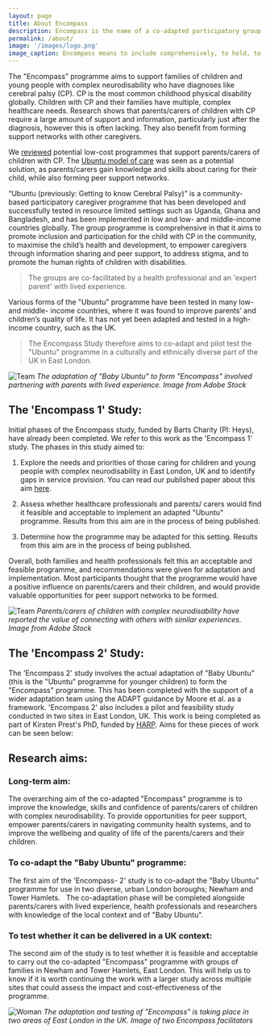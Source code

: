```yaml
---
layout: page
title: About Encompass
description: Encompass is the name of a co-adapted participatory group programme for parents/carers of children with complex neurodisability. There are a number of studies relating to this programme which are detailed below. 
permalink: /about/
image: '/images/logo.png'
image_caption: Encompass means to include comprehensively, to hold, to surround, and the embedded word 'compass' makes one think of navigation. 
---
```


The "Encompass" programme aims to support families of children and young people with complex neurodisability who have diagnoses like cerebral palsy (CP).  CP is the most common childhood physical disability globally. Children with CP and their families have multiple, complex healthcare needs. Research shows that parents/carers of children with CP require a large amount of support and information, particularly just after the diagnosis, however this is often lacking. They also benefit from forming support networks with other caregivers.

We [reviewed](https://www.paediatricsandchildhealthjournal.co.uk/article/S1751-7222(20)30022-6/abstract) potential low-cost programmes that support parents/carers of children with CP. The [Ubuntu model of care](https://www.ubuntu-hub.org/) was seen as a potential solution, as parents/carers gain knowledge and skills about caring for their child, while also forming peer support networks.

“Ubuntu (previously: Getting to know Cerebral Palsy)” is a community-based participatory caregiver programme that has been developed and successfully tested in resource limited settings such as Uganda, Ghana and Bangladesh, and has been implemented in low and low- and middle-income countries globally. The group programme is comprehensive in that it aims to promote inclusion and participation for the child with CP in the community, to maximise the child’s health and development, to empower caregivers through information sharing and peer support, to address stigma, and to promote the human rights of children with disabilities. 

> The groups are co-facilitated by a health professional and an 'expert parent' with lived experience.

Various forms of the "Ubuntu" programme have been tested in many low- and middle- income countries, where it was found to improve parents’ and children’s quality of life. It has not yet been adapted and tested in a high-income country, such as the UK.

> The Encompass Study therefore aims to co-adapt and pilot test the "Ubuntu" programme in a culturally and ethnically diverse part of the UK in East London. 

![Team]({{site.baseurl}}/images/mother-baby-tubefed.png#wide)
*The adaptation of "Baby Ubuntu" to form "Encompass" involved partnering with parents with lived experience. Image from Adobe Stock*

## The 'Encompass 1' Study:

Initial phases of the Encompass study, funded by Barts Charity (PI: Heys), have already been completed. We refer to this work as the 'Encompass 1' study. The phases in this study aimed to:

1. Explore the needs and priorities of those caring for children and young people with complex neurodisability in East London, UK and to identify gaps in service provision. You can read our published paper about this aim [here](https://https://onlinelibrary.wiley.com/doi/10.1111/cch.13303). 
    
2. Assess whether healthcare professionals and parents/ carers would find it feasible and acceptable to implement an adapted "Ubuntu" programme. Results from this aim are in the process of being published. 
    
3. Determine how the programme may be adapted for this setting. Results from this aim are in the process of being published. 
    
Overall, both families and health professionals felt this an acceptable and feasible programme, and recommendations were given for adaptation and implementation. Most participants thought that the programme would have a positive influence on parents/carers and their children, and would provide valuable opportunities for peer support networks to be formed.

![Team]({{site.baseurl}}/images/mother-walker.png#wide)
*Parents/carers of children with complex neurodisability have reported the value of connecting with others with similar experiences. Image from Adobe Stock*

## The 'Encompass 2' Study:

The 'Encompass 2' study involves the actual adaptation of "Baby Ubuntu" (this is the "Ubuntu" programme for younger children) to form the "Encompass" programme. This has been completed with the support of a wider adaptation team  using the ADAPT guidance by Moore et al. as a framework. 'Encompass 2' also includes a pilot and feasibility study conducted in two sites in East London, UK. This work is being completed as part of Kirsten Prest's PhD, funded by [HARP](https://harpphd.org/). Aims for these pieces of work can be seen below: 

## Research aims:
### Long-term aim:
The overarching aim of the co-adapted "Encompass" programme is to improve the knowledge, skills and confidence of parents/carers of children with complex neurodisability. To provide opportunities for peer support, empower parents/carers in navigating community health systems, and to improve the wellbeing and quality of life of the parents/carers and their children.

### To co-adapt the "Baby Ubuntu" programme:
The first aim of the 'Encompass- 2' study is to co-adapt the "Baby Ubuntu" programme for use in two diverse, urban London boroughs; Newham and Tower Hamlets.  
The co-adaptation phase will be completed alongside parents/carers with lived experience, health professionals and researchers with knowledge of the local context and of "Baby Ubuntu".

### To test whether it can be delivered in a UK context:
The second aim of the study is to test whether it is feasible and acceptable to carry out the co-adapted "Encompass" programme with groups of families in Newham and Tower Hamlets, East London.
This will help us to know if it is worth continuing the work with a larger study across multiple sites that could assess the impact and cost-effectiveness of the programme.

![Woman]({{site.baseurl}}/images/jo-alea.jpeg)
*The adaptation and testing of "Encompass" is taking place in two areas of East London in the UK. Image of two Encompass facilitators*
